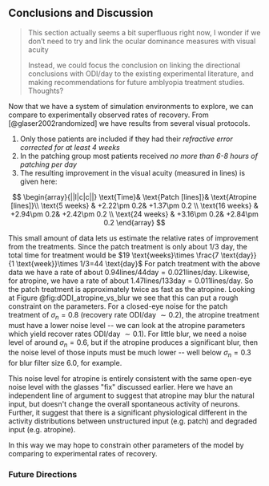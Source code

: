 ## Conclusions and Discussion

>  This section actually seems a bit superfluous right now, I wonder if we don’t need to try and link the ocular dominance measures with visual acuity
>  
>  Instead, we could focus the conclusion on linking the directional conclusions with ODI/day to the existing experimental literature, and making recommendations for future amblyopia treatment studies. Thoughts?


Now that we have a system of simulation environments to explore, we can compare to experimentally observed rates of recovery.  From [@glaser2002randomized] we have results from several visual protocols.

1. Only those patients are included if they had their *refractive error corrected for at least 4 weeks*
2. In the patching group most patients received *no more than 6-8 hours of patching per day*
3. The resulting improvement in the visual acuity (measured in lines) is given here:

$$
\begin{array}{||l|c|c||}
\text{Time}& \text{Patch [lines]}& \text{Atropine [lines]}\\ 
\text{5 weeks} & +2.22\pm 0.2& +1.37\pm 0.2 \\
\text{16 weeks} & +2.94\pm 0.2& +2.42\pm 0.2 \\
\text{24 weeks} & +3.16\pm 0.2& +2.84\pm 0.2
\end{array}
$$

This small amount of data lets us estimate the relative rates of improvement from the treatments.  Since the patch treatment is only about 1/3 day, the total time for treatment would be $19 \text{weeks}\times \frac{7 \text{day}}{1 \text{week}}\times 1/3=44 \text{day}$ For patch treatment with the above data we have a rate of about $0.94 \text{lines} / 44 \text{day}=0.021 \text{lines}/\text{day}$.    Likewise, for atropine, we have a rate of about $1.47\text{lines} / 133 \text{day}=0.011 \text{lines}/\text{day}$.  So the patch treatment is approximately twice as fast as the atropine.  Looking at Figure @fig:dODI_atropine_vs_blur we see that this can put a rough constraint on the parameters.  For a closed-eye noise for the patch treatment of $\sigma_n=0.8$ (recovery rate ODI/day $\sim 0.2$), the atropine treatment must have a lower noise level -- we can look at the atropine parameters which yield recover rates ODI/day $\sim 0.1$).  For little blur, we need a noise level of around $\sigma_n=0.6$, but if the atropine produces a significant blur, then the noise level of those inputs must be much lower -- well below $\sigma_n=0.3$ for blur filter size 6.0, for example.  

This noise level for atropine is entirely consistent with the same open-eye noise level with the glasses "fix" discussed earlier.  Here we have an independent line of argument to suggest that atropine may blur the natural input, but doesn't change the overall spontaneous activity of neurons.  Further, it suggest that there is a significant physiological different in the activity distributions between unstructured input (e.g. patch) and degraded input (e.g. atropine).  

In this way we may hope to constrain other parameters of the model by comparing to experimental rates of recovery.  




### Future Directions